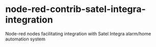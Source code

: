 # node-red-contrib-satel-integra-integration
Node-red nodes facilitating integration with Satel Integra alarm/home automation system

